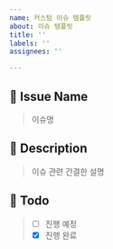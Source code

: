 ```yaml
---
name: 커스텀 이슈 템플릿
about: 이슈 템플릿
title: ''
labels: ''
assignees: ''

---
```


## 💜 Issue Name
> 이슈명

## 💜 Description
> 이슈 관련 간결한 설명

## 💜 Todo
> - [ ] 진행 예정 
> - [x] 진행 완료
